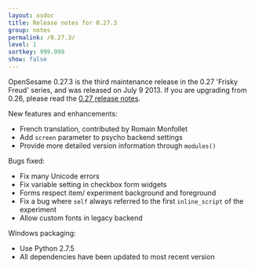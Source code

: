 ```yaml
---
layout: osdoc
title: Release notes for 0.27.3
group: notes
permalink: /0.27.3/
level: 1
sortkey: 999.999
show: false
---
```


OpenSesame 0.27.3 is the third maintenance release in the 0.27 'Frisky Freud' series, and was released on July 9 2013. If you are upgrading from 0.26, please read the [0.27 release notes][].

New features and enhancements:

- French translation, contributed by Romain Monfollet
- Add `screen` parameter to psycho backend settings
- Provide more detailed version information through `modules()`

Bugs fixed:

- Fix many Unicode errors
- Fix variable setting in checkbox form widgets
- Forms respect item/ experiment background and foreground
- Fix a bug where `self` always referred to the first `inline_script` of the experiment
- Allow custom fonts in legacy backend

Windows packaging:

- Use Python 2.7.5
- All dependencies have been updated to most recent version

[0.27 release notes]: /notes/0.27
